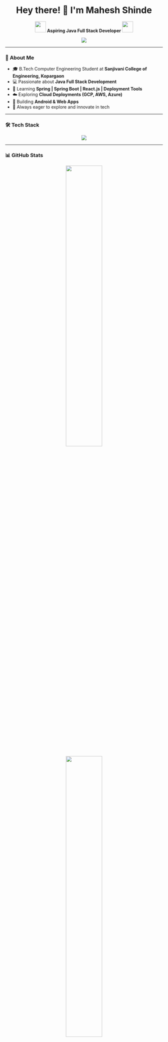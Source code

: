 <h1 align="center">Hey there! 👋 I'm Mahesh Shinde</h1>

<p align="center">
  <img src="https://media.giphy.com/media/hvRJCLFzcasrR4ia7z/giphy.gif" width="35">
  <b>Aspiring Java Full Stack Developer</b>
  <img src="https://media.giphy.com/media/hvRJCLFzcasrR4ia7z/giphy.gif" width="35">
</p>

<p align="center">
  <img src="https://capsule-render.vercel.app/api?type=rect&color=gradient&text=Java%20Full%20Stack%20Developer%20🚀&fontSize=30&fontColor=white&animation=twinkling&desc=Spring%20Boot%20%7C%20React%20JS%0A%0ACloud%20%7C%20Deployment%20Tools&descSize=15&descAlignY=70" />
</p>

---

### 🌟 **About Me**
- 🎓 B.Tech Computer Engineering Student at **Sanjivani College of Engineering, Kopargaon**  
- 💻 Passionate about **Java Full Stack Development**  
- 🚀 Learning **Spring | Spring Boot | React.js | Deployment Tools**  
- ☁️ Exploring **Cloud Deployments (GCP, AWS, Azure)**  
- 🌱 Building **Android & Web Apps**  
- 🎯 Always eager to explore and innovate in tech  

---

### 🛠️ **Tech Stack**
<p align="center">
  <img src="https://skillicons.dev/icons?i=java,spring,hibernate,react,html,css,js,bootstrap,git,github,mysql,postgres,aws,gcp,cpp" />
</p>

---

### 📊 **GitHub Stats**
<p align="center">
  <img src="https://github-readme-stats.vercel.app/api?username=coder-mahi&show_icons=true&theme=radical" width="48%" />
  <br><br>
  <img src="https://github-readme-streak-stats.herokuapp.com/?user=coder-mahi&theme=radical" width="48%" />
</p>

---

### 🔥 **Top Repositories**
<p align="center">
  <a href="https://github.com/coder-mahi/fullstack-instagram-clone">
    <img src="https://github-readme-stats.vercel.app/api/pin/?username=coder-mahi&repo=fullstack-instagram-clone&theme=radical" />
  </a>
  <br>
  <a href="https://github.com/coder-mahi/SanjivaniMentorMeet3">
    <img src="https://github-readme-stats.vercel.app/api/pin/?username=coder-mahi&repo=SanjivaniMentorMeet3&theme=radical" />
  </a>
    <br>

  <a href="https://github.com/coder-mahi/Portfolio2.0">
    <img src="https://github-readme-stats.vercel.app/api/pin/?username=coder-mahi&repo=Portfolio2.0&theme=radical" />
  </a>
    <br>

  <a href="https://github.com/coder-mahi/movie_ticket_reservation_system_AdvancedJava">
    <img src="https://github-readme-stats.vercel.app/api/pin/?username=coder-mahi&repo=movie_ticket_reservation_system_AdvancedJava&theme=radical" />
  </a>
    <br>

  <a href="https://github.com/coder-mahi/SCOE_CSE_Sem_3/tree/main/CEP/task-tracker">
    <img src="https://github-readme-stats.vercel.app/api/pin/?username=coder-mahi&repo=SCOE_CSE_Sem_3&theme=radical" />
  </a>
  
</p>

---

### 🚀 **Projects & Contributions**
#### 📱 **Student Mentoring Application (Android App)**
- **Tech Stack:** Java, XML, PHP, Retrofit, SQLite  
- **Features:**
  - 🎯 Admin can manage batches and mentors  
  - 👨‍🏫 Mentors can update and delete student details  
  - 📋 Students can view their mentor & details  
  - 🔐 Secure login system  

#### 🌍 **Personal Portfolio Website**
- **Tech Stack:** React.js, Bootstrap, Netlify  
- **Features:** Showcasing projects, skills, and contact form  

#### 🎵 **YouTube to MP3 Converter App**
- **Tech Stack:** Android (Java), APIs  
- **Features:** Converts YouTube videos to MP3 format
 
#### 🚀 **Task-Tracker (Web Application)**
- **Tech Stack:** React.js, MongoDB, jspdf, Axios, OAuth2  
- **Features:** Innovative Task Management Application wth advanced features

📌 Check out all my projects **[here](https://github.com/coder-mahi?tab=repositories)**!

---

### ⚡ **Fun GIFs Because Why Not?**
<p align="center">
  <img src="https://media.giphy.com/media/3o7aD2saalBwwftBIY/giphy.gif" width="200" height="150" />
  <img src="https://media.giphy.com/media/ZVik7pBtu9dNS/giphy.gif" width="200" height="150" />
  <img src="https://media.giphy.com/media/qgQUggAC3Pfv687qPC/giphy.gif" width="200" height="150" />
</p>

---

### 📫 **Let's Connect**
<p align="center">
  <a href="https://www.linkedin.com/in/mahesh-shinde-0a666b23b">
    <img src="https://img.shields.io/badge/LinkedIn-%230077B5.svg?&style=for-the-badge&logo=linkedin&logoColor=white" />
  </a>
  <a href="https://shindemaheshportfolio.netlify.app">
    <img src="https://img.shields.io/badge/Portfolio-%2312100E.svg?&style=for-the-badge&logo=vercel&logoColor=white" />
  </a>
  <a href="mailto:contact.maheshshinde2112@gmail.com">
    <img src="https://img.shields.io/badge/Email-%23D14836.svg?&style=for-the-badge&logo=gmail&logoColor=white" />
  </a>
</p>

---

🚀 *Keep Learning, Keep Building!* 🚀
